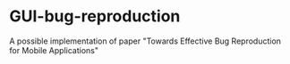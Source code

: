 # GUI-bug-reproduction
A possible implementation of paper "Towards Effective Bug Reproduction for Mobile Applications"
